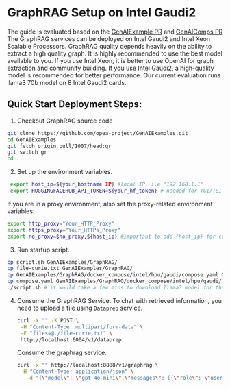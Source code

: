 # GraphRAG Setup on Intel Gaudi2
The guide is evaluated based on the [GenAIExample PR](https://github.com/opea-project/GenAIExamples/pull/1007) and [GenAIComps PR](https://github.com/opea-project/GenAIComps/pull/793)
The GraphRAG services can be deployed on Intel Gaudi2 and Intel Xeon Scalable Processors. GraphRAG quality depends heavily on the ability to extract a high quality graph. It is highly recommended to use the best model available to you. 
If you use Intel Xeon, it is better to use OpenAI for graph extraction and community building. 
If you use Intel Gaudi2, a high-quality model is recommended for better performance. 
Our current evaluation runs llama3 70b model on 8 Intel Gaudi2 cards. 

## Quick Start Deployment Steps:
1. Checkout GraphRAG source code
  ```bash
  git clone https://github.com/opea-project/GenAIExamples.git
  cd GenAIExamples
  git fetch origin pull/1007/head:gr
  git switch gr
  cd ..
  ```
2. Set up the environment variables.
  ```bash
   export host_ip=${your_hostname IP} #local IP, i.e "192.168.1.1"
   export HUGGINGFACEHUB_API_TOKEN=${your_hf_token} # needed for TGI/TEI models as we use llama3 model, apply for the token thru the url https://huggingface.co/meta-llama/Meta-Llama-3-70B-Instruct
   ```
   If you are in a proxy environment, also set the proxy-related environment variables:
   ```bash
   export http_proxy="Your_HTTP_Proxy"
   export https_proxy="Your_HTTPs_Proxy"
   export no_proxy=$no_proxy,${host_ip} #important to add {host_ip} for containers communication
   ```
3. Run startup script.
  ```bash
  cp script.sh GenAIExamples/GraphRAG/
  cp file-curie.txt GenAIExamples/GraphRAG/
  cp GenAIExamples/GraphRAG/docker_compose/intel/hpu/gaudi/compose.yaml GenAIExamples/GraphRAG/docker_compose/intel/hpu/gaudi/compose-noshard.yaml
  cp compose.yaml GenAIExamples/GraphRAG/docker_compose/intel/hpu/gaudi/
  ./script.sh # it would take a few mins to download llama3 model for the first time. 
  ```
4. Consume the GraphRAG Service.
   To chat with retrieved information, you need to upload a file using `Dataprep` service.
   ```bash
   curl -x "" -X POST \
    -H "Content-Type: multipart/form-data" \
    -F "files=@./file-curie.txt" \
    http://localhost:6004/v1/dataprep
   ```
   Consume the graphrag service.
   ```bash
   curl -x "" http://localhost:8888/v1/graphrag \
    -H "Content-Type: application/json" \
	  -d "{\"model\": \"gpt-4o-mini\",\"messages\": [{\"role\": \"user\",\"content\": \"Who is Marie Curie and what are her scientific achievements?\"}]}"
   ```

